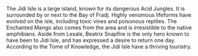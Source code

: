 The Jidi Isle is a large island, known for its dangerous Acid Jungles. It is surrounded by or next to the Bay of Fradj. Highly venomous lifeforms have evolved on the isle, including toxic vines and poisonous reptiles. The Enchanted Mango also comes from the area and is irresistible to the native amphibians.
Aside from Lesale, Beatrix Snapfire is the only hero known to have been to Jidi Isle, and has expressed a desire to return one day.
According to the  Tome of Knowledge, the Jidi Isle have a thriving touristry.
